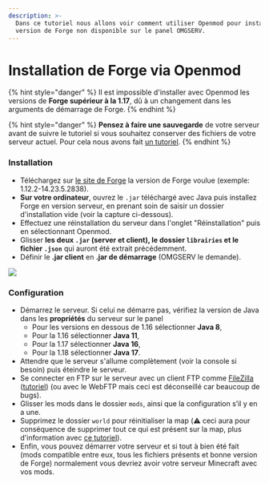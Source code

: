 ```yaml
---
description: >-
  Dans ce tutoriel nous allons voir comment utiliser Openmod pour installer une
  version de Forge non disponible sur le panel OMGSERV.
---
```


# Installation de Forge via Openmod

{% hint style="danger" %}
Il est impossible d'installer avec Openmod les versions de **Forge supérieur à la 1.17**, dû à un changement dans les arguments de démarrage de Forge.&#x20;
{% endhint %}

{% hint style="danger" %}
**Pensez à faire une sauvegarde** de votre serveur avant de suivre le tutoriel si vous souhaitez conserver des fichiers de votre serveur actuel. Pour cela nous avons fait [un tutoriel](../omgserv/sauvegarde-et-restauration.md).
{% endhint %}

### Installation

* Téléchargez sur [le site de Forge](http://files.minecraftforge.net) la version de Forge voulue (exemple: 1.12.2-14.23.5.2838).
* **Sur votre ordinateur**, ouvrez le `.jar` téléchargé avec Java puis installez Forge en version serveur, en prenant soin de saisir un dossier d'installation vide (voir la capture ci-dessous).
* Effectuez une réinstallation du serveur dans l'onglet "Réinstallation" puis en sélectionnant Openmod.
* Glisser **les deux `.jar` (server et client), le dossier `librairies` et le fichier `.json`** qui auront été extrait précédemment.
* Définir le **.jar client** en **.jar de démarrage** (OMGSERV le demande).

![](../.gitbook/assets/small\_capture\_d\_ecran\_2021\_01\_13\_a\_14\_26\_55\_49c6053892.png)

### Configuration

* Démarrez le serveur. Si celui ne démarre pas, vérifiez la version de Java dans les **propriétés** du serveur sur le panel&#x20;
  * Pour les versions en dessous de 1.16 sélectionner **Java 8**,
  * Pour la 1.16 sélectionner **Java 11**,
  * Pour la 1.17 sélectionner **Java 16**,
  * Pour la 1.18 sélectionner **Java 17**.
* Attendre que le serveur s'allume complètement (voir la console si besoin) puis éteindre le serveur.
* Se connecter en FTP sur le serveur avec un client FTP comme [FileZilla](https://filezilla-project.org/download.php?type=client) ([tutoriel](https://docs.idelya-network.fr/minecraft/acceder-au-ftp)) (ou avec le WebFTP mais ceci est déconseillé car beaucoup de bugs).
* Glisser les mods dans le dossier `mods`, ainsi que la configuration s’il y en a une.&#x20;
* Supprimez le dossier `world` pour réinitialiser la map (⚠️ ceci aura pour conséquence de supprimer tout ce qui est présent sur la map, plus d'information avec [ce tutoriel](https://docs.idelya-network.fr/minecraft/dois-je-supprimer-mon-monde)).
* Enfin, vous pouvez démarrer votre serveur et si tout à bien été fait (mods compatible entre eux, tous les fichiers présents et bonne version de Forge) normalement vous devriez avoir votre serveur Minecraft avec vos mods.
